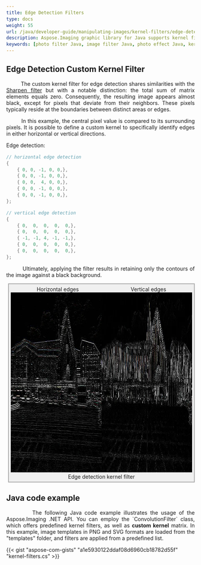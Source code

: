 ```yaml
---
title: Edge Detection Filters
type: docs
weight: 55
url: /java/developer-guide/manipulating-images/kernel-filters/edge-detection-filter/
description: Aspose.Imaging graphic library for Java supports kernel filters such as Edge Detection, as well as custom kernels.
keywords: [photo filter Java, image filter Java, photo effect Java, kernel filter, edge detection filter, kernel matrix, convolution operation, custom kernel filter]
---
```


## Edge Detection Custom Kernel Filter

<p align='justify'>
&nbsp;&nbsp;&nbsp;&nbsp;&nbsp;&nbsp;&nbsp;&nbsp;
The custom kernel filter for edge detection shares similarities with the <a href="../sharpen-filter/">Sharpen filter</a> but with a notable distinction: the total sum of matrix elements equals zero. Consequently, the resulting image appears almost black, except for pixels that deviate from their neighbors. These pixels typically reside at the boundaries between distinct areas or edges.
</p>

<p align='justify'>
&nbsp;&nbsp;&nbsp;&nbsp;&nbsp;&nbsp;&nbsp;&nbsp;
In this example, the central pixel value is compared to its surrounding pixels. It is possible to define a custom kernel to specifically identify edges in either horizontal or vertical directions.
</p>

Edge detection:

```java
// horizontal edge detection
{
    { 0, 0, -1, 0, 0,},
    { 0, 0, -1, 0, 0,},
    { 0, 0,  4, 0, 0,},
    { 0, 0, -1, 0, 0,},
    { 0, 0, -1, 0, 0,},
};
```

```java
// vertical edge detection
{
    { 0,  0,  0,  0,  0,},
    { 0,  0,  0,  0,  0,},
    { -1, -1, 4, -1, -1,},
    { 0,  0,  0,  0,  0,},
    { 0,  0,  0,  0,  0,},
};
```

<p align='justify'>
&nbsp;&nbsp;&nbsp;&nbsp;&nbsp;&nbsp;&nbsp;&nbsp;
Ultimately, applying the filter results in retaining only the contours of the image against a black background.
</p>

<style>
   .frame {
    border: 2px solid darkgray;
    padding: 5px;
    margin: 10px 0 5px 5px;
    background: #f0f0f0;
    align-items: center;
   }
   .marginauto {
    margin: 10px auto 20px;
    display: block;
   }
   .frame figcaption {
    margin: 0 auto;
    display: flex;
    flex-direction: row;
    justify-content: center;
   }
   .container {
    display: flex;
    flex-direction: row;
    align-items: center;
    justify-content: space-around;
   }
</style>

<figure class="frame">
<div class="container">
    <div>
        <figcaption>Horizontal edges</figcaption>
    </div>
    <div>
        <figcaption>Vertical edges</figcaption>
    </div>
</div>
<div class="container">
    <div>
        <img src="./horizontal-edge-kernel-filter.webp" alt="Horizontal edges 5x5 kernel filter detection" width="640" height="480"/>
    </div>
    <div>
        <img src="./vertical-edge-kernel-filter.webp" alt="Vertical edges 5x5 kernel filter detection" width="640" height="480"/>
    </div>
</div>
<figcaption>Edge detection kernel filter</figcaption>
</figure>

## Java code example

<p align='justify'>
&nbsp;&nbsp;&nbsp;&nbsp;&nbsp;&nbsp;&nbsp;&nbsp;
The following Java code example illustrates the usage of the Aspose.Imaging .NET API. You can employ the `ConvolutionFilter` class, which offers predefined kernel filters, as well as <strong>custom kernel</strong> matrix. In this example, image templates in PNG and SVG formats are loaded from the "templates" folder, and filters are applied from a predefined list.
</p>

{{< gist "aspose-com-gists" "a1e5930122ddaf08d6960cb18782d55f" "kernel-filters.cs" >}}
